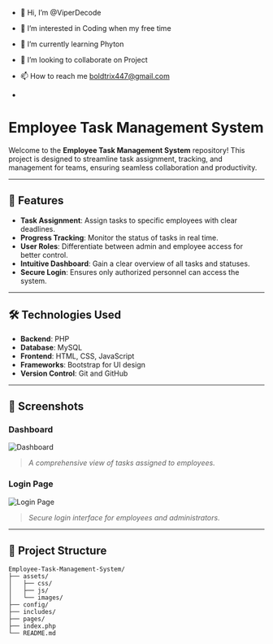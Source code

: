 - 👋 Hi, I’m @ViperDecode
- 👀 I’m interested in Coding when my free time
- 🌱 I’m currently learning Phyton
- 💞️ I’m looking to collaborate on Project 
- 📫 How to reach me boldtrix447@gmail.com

- 
# Employee Task Management System

Welcome to the **Employee Task Management System** repository! This project is designed to streamline task assignment, tracking, and management for teams, ensuring seamless collaboration and productivity.

---

## 🚀 Features

- **Task Assignment**: Assign tasks to specific employees with clear deadlines.
- **Progress Tracking**: Monitor the status of tasks in real time.
- **User Roles**: Differentiate between admin and employee access for better control.
- **Intuitive Dashboard**: Gain a clear overview of all tasks and statuses.
- **Secure Login**: Ensures only authorized personnel can access the system.

---

## 🛠️ Technologies Used

- **Backend**: PHP
- **Database**: MySQL
- **Frontend**: HTML, CSS, JavaScript
- **Frameworks**: Bootstrap for UI design
- **Version Control**: Git and GitHub

---

## 📸 Screenshots

### Dashboard
![Dashboard](images/dashboard-screenshot.png)

> *A comprehensive view of tasks assigned to employees.*

### Login Page
![Login Page](images/login-page.png)

> *Secure login interface for employees and administrators.*

---

## 📂 Project Structure

```plaintext
Employee-Task-Management-System/
├── assets/
│   ├── css/
│   ├── js/
│   └── images/
├── config/
├── includes/
├── pages/
├── index.php
└── README.md

